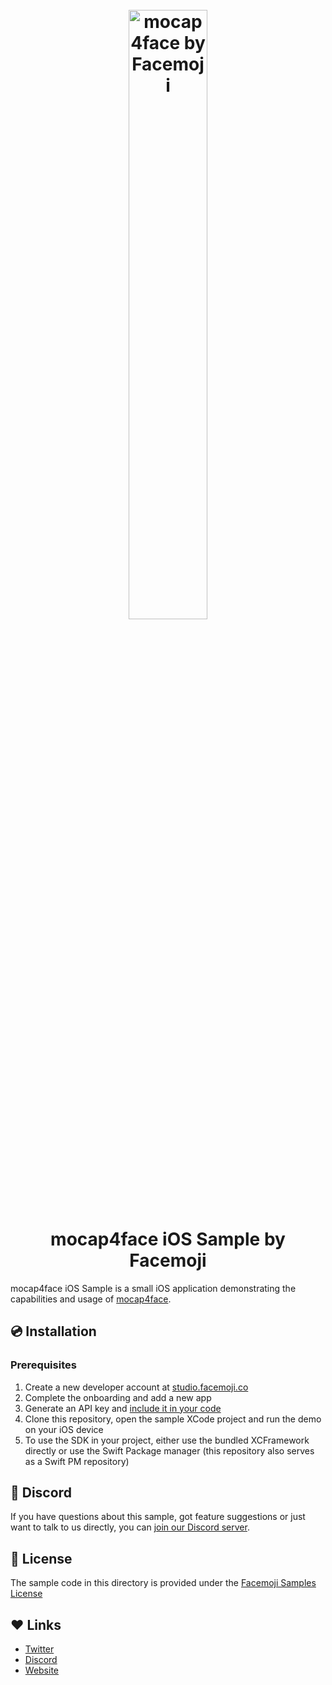 <h1 align="center">
  <br>
  <img src="https://facemoji.co/static/img/typing@2x.jpg" alt="mocap4face by Facemoji" width="50%"></a>
  <br>
  mocap4face iOS Sample by Facemoji
  <br>
</h1>

mocap4face iOS Sample is a small iOS application demonstrating the capabilities and usage of [mocap4face](../README.md).

## 💿 Installation

### Prerequisites

1. Create a new developer account at [studio.facemoji.co](https://studio.facemoji.co)
2. Complete the onboarding and add a new app
3. Generate an API key and [include it in your code](Mocap4FaceExample/ViewController.swift#L35)
4. Clone this repository, open the sample XCode project and run the demo on your iOS device
5. To use the SDK in your project, either use the bundled XCFramework directly or use the Swift Package manager (this repository also serves as a Swift PM repository)

## 💬 Discord

If you have questions about this sample, got feature suggestions or just want to talk to us directly, you can [join our Discord server](https://discord.com/invite/t2nFk8WuBC).

## 📄 License

The sample code in this directory is provided under the [Facemoji Samples License](LICENSE.md)

## ❤️ Links

* [Twitter](https://twitter.com/facemojihq)
* [Discord](https://discord.com/invite/t2nFk8WuBC)
* [Website](https://facemoji.co)
